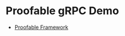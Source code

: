 # Proofable gRPC Demo

- [Proofable Framework](https://docs.proofable.io/)

<script id="asciicast-346079" src="https://asciinema.org/a/346079.js" async></script>
